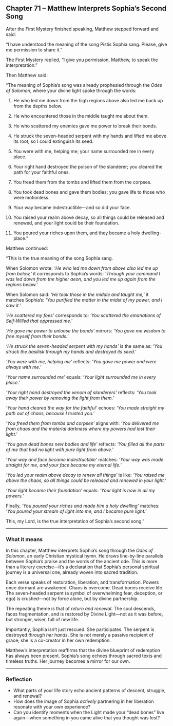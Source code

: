 ## Chapter 71 – Matthew Interprets Sophia’s Second Song

After the First Mystery finished speaking, Matthew stepped forward and said:

“I have understood the meaning of the song Pistis Sophia sang. Please, give me permission to share it.”

The First Mystery replied, “I give you permission, Matthew, to speak the interpretation.”

Then Matthew said:

“The meaning of Sophia’s song was already prophesied through the *Odes of Solomon*, where your divine light spoke through the words:

1. He who led me down from the high regions above also led me back up from the depths below.

2. He who encountered those in the middle taught me about them.

3. He who scattered my enemies gave me power to break their bonds.

4. He struck the seven-headed serpent with my hands and lifted me above its root, so I could extinguish its seed.

5. You were with me, helping me; your name surrounded me in every place.

6. Your right hand destroyed the poison of the slanderer; you cleared the path for your faithful ones.

7. You freed them from the tombs and lifted them from the corpses.

8. You took dead bones and gave them bodies; you gave life to those who were motionless.

9. Your way became indestructible—and so did your face.

10. You raised your realm above decay, so all things could be released and renewed, and your light could be their foundation.

11. You poured your riches upon them, and they became a holy dwelling-place.”

Matthew continued:

“This is the true meaning of the song Sophia sang.

When Solomon wrote: *‘He who led me down from above also led me up from below,’* it corresponds to Sophia’s words: *‘Through your command I was led down from the higher aeon, and you led me up again from the regions below.’*

When Solomon said: *‘He took those in the middle and taught me,’* it matches Sophia’s: *‘You purified the matter in the midst of my power, and I saw it.’*

*‘He scattered my foes’* corresponds to: *‘You scattered the emanations of Self-Willed that oppressed me.’*

*‘He gave me power to unloose the bonds’* mirrors: *‘You gave me wisdom to free myself from their bonds.’*

*‘He struck the seven-headed serpent with my hands’* is the same as: *‘You struck the basilisk through my hands and destroyed its seed.’*

*‘You were with me, helping me’* reflects: *‘You gave me power and were always with me.’*

*‘Your name surrounded me’* equals: *‘Your light surrounded me in every place.’*

*‘Your right hand destroyed the venom of slanderers’* reflects: *‘You took away their power by removing the light from them.’*

*‘Your hand cleared the way for the faithful’* echoes: *‘You made straight my path out of chaos, because I trusted you.’*

*‘You freed them from tombs and corpses’* aligns with: *‘You delivered me from chaos and the material darkness where my powers had lost their light.’*

*‘You gave dead bones new bodies and life’* reflects: *‘You filled all the parts of me that had no light with pure light from above.’*

*‘Your way and face became indestructible’* matches: *‘Your way was made straight for me, and your face became my eternal life.’*

*‘You led your realm above decay to renew all things’* is like: *‘You raised me above the chaos, so all things could be released and renewed in your light.’*

*‘Your light became their foundation’* equals: *‘Your light is now in all my powers.’*

Finally, *‘You poured your riches and made him a holy dwelling’* matches: *‘You poured your stream of light into me, and I became pure light.’*

This, my Lord, is the true interpretation of Sophia’s second song.”

---

### What it means

In this chapter, Matthew interprets Sophia’s song through the *Odes of Solomon*, an early Christian mystical hymn. He draws line-by-line parallels between Sophia’s praise and the words of the ancient ode. This is more than a literary exercise—it’s a declaration that Sophia’s personal spiritual journey is a universal one, already woven into sacred tradition.

Each verse speaks of restoration, liberation, and transformation. Powers once dormant are awakened. Chaos is overcome. Dead bones receive life. The seven-headed serpent (a symbol of overwhelming fear, deception, or ego) is crushed—not by force alone, but by divine partnership.

The repeating theme is that of *return and renewal*. The soul descends, faces fragmentation, and is restored by Divine Light—not as it was before, but stronger, wiser, full of new life.

Importantly, Sophia isn’t just rescued. She participates. The serpent is destroyed *through her hands*. She is not merely a passive recipient of grace; she is a co-creator in her own redemption.

Matthew’s interpretation reaffirms that the divine blueprint of redemption has always been present. Sophia’s song echoes through sacred texts and timeless truths. Her journey becomes a mirror for our own.

---

### Reflection

* What parts of your life story echo ancient patterns of descent, struggle, and renewal?
* How does the image of Sophia *actively* partnering in her liberation resonate with your own experience?
* Can you identify moments when the Light made your “dead bones” live again—when something in you came alive that you thought was lost?
